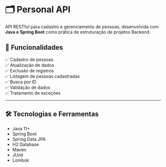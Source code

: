 # 🗂️ Personal API

API RESTful para cadastro e gerenciamento de pessoas, desenvolvida com **Java e Spring Boot** como prática de estruturação de projetos Backend.

## 🚀 Funcionalidades

✅ Cadastro de pessoas  
✅ Atualização de dados  
✅ Exclusão de registros  
✅ Listagem de pessoas cadastradas  
✅ Busca por ID  
✅ Validação de dados  
✅ Tratamento de exceções

---

## 🛠️ Tecnologias e Ferramentas

- Java 11+
- Spring Boot
- Spring Data JPA
- H2 Database
- Maven
- JUnit
- Lombok

